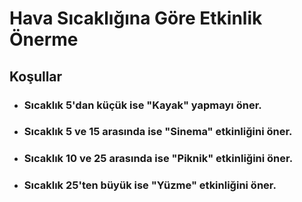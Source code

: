 # Hava Sıcaklığına Göre Etkinlik Önerme
## Koşullar

* ### Sıcaklık 5'dan küçük ise "Kayak" yapmayı öner. 
* ### Sıcaklık 5 ve 15 arasında ise "Sinema" etkinliğini öner. 
* ### Sıcaklık 10 ve 25 arasında ise "Piknik" etkinliğini öner. 
* ### Sıcaklık 25'ten büyük ise "Yüzme" etkinliğini öner.